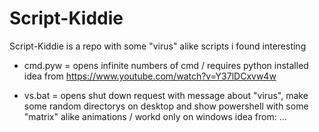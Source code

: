 # Script-Kiddie
Script-Kiddie is a repo with some "virus" alike scripts i found interesting

- cmd.pyw = opens infinite numbers of cmd / requires python installed
idea from https://www.youtube.com/watch?v=Y37lDCxvw4w

- vs.bat = opens shut down request with message about "virus", make some random directorys on desktop and show powershell with some "matrix" alike animations / workd only on windows
idea from: ...
